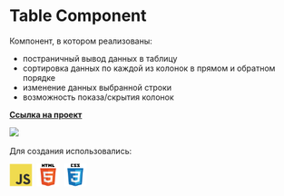 # Table Component
Компонент, в котором реализованы:
- постраничный вывод данных в таблицу
- сортировка данных по каждой из колонок в прямом и обратном порядке
- изменение данных выбранной строки
- возможность показа/скрытия колонок


**[Ссылка на проект](https://gorobchenko-k.github.io/table-component/)**

<img src="https://user-images.githubusercontent.com/115789797/216774766-99e4e468-3de5-48f5-ae27-2ca6d1ecd242.gif" width="500"/>

Для создания использовались:
<div>
  <img src="https://github.com/devicons/devicon/blob/master/icons/javascript/javascript-original.svg" title="JavaScript" alt="JavaScript" width="40" height="40"/>&nbsp;
  <img src="https://github.com/devicons/devicon/blob/master/icons/html5/html5-original-wordmark.svg" title="HTML" alt="HTML" width="40" height="40"/>&nbsp;
  <img src="https://github.com/devicons/devicon/blob/master/icons/css3/css3-original-wordmark.svg" title="CSS"  alt="CSS" width="40" height="40"/>&nbsp;
</div>
